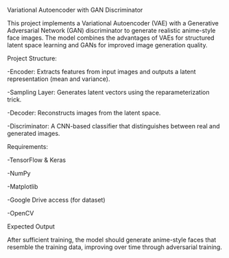 Variational Autoencoder with GAN Discriminator


This project implements a Variational Autoencoder (VAE) with a Generative Adversarial Network (GAN) discriminator to generate realistic anime-style face images. The model combines the advantages of VAEs for structured latent space learning and GANs for improved image generation quality.

Project Structure:

-Encoder: Extracts features from input images and outputs a latent representation (mean and variance).

-Sampling Layer: Generates latent vectors using the reparameterization trick.

-Decoder: Reconstructs images from the latent space.

-Discriminator: A CNN-based classifier that distinguishes between real and generated images.



Requirements:

-TensorFlow & Keras

-NumPy

-Matplotlib

-Google Drive access (for dataset)

-OpenCV


Expected Output

After sufficient training, the model should generate anime-style faces that resemble the training data, improving over time through adversarial training.

